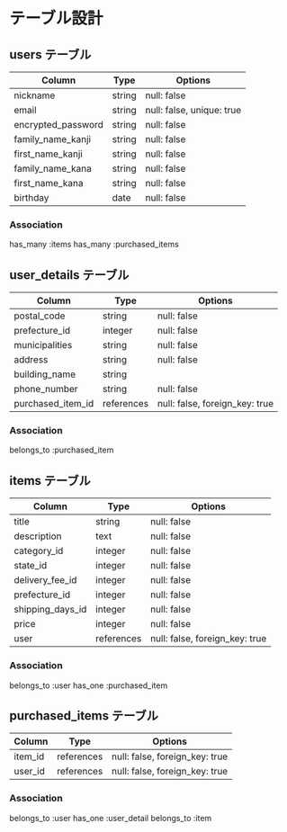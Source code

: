# テーブル設計

##  users テーブル
| Column              | Type       | Options                    |
| ------------------- | ---------- | -------------------------- |
| nickname            | string     | null: false                |
| email               | string     | null: false, unique: true  |
| encrypted_password  | string     | null: false                |
| family_name_kanji   | string     | null: false                |
| first_name_kanji    | string     | null: false                |
| family_name_kana    | string     | null: false                |
| first_name_kana     | string     | null: false                |
| birthday            | date       | null: false                |

### Association
has_many :items
has_many :purchased_items


##  user_details テーブル
| Column             | Type       | Options                        |
| ------------------ | ---------- | ------------------------------ |
| postal_code        | string     | null: false                    |
| prefecture_id      | integer    | null: false                    |
| municipalities     | string     | null: false                    |
| address            | string     | null: false                    |
| building_name      | string     |                                |
| phone_number       | string     | null: false                    |
| purchased_item_id  | references | null: false, foreign_key: true |


### Association
belongs_to :purchased_item


## items テーブル
| Column           | Type         | Options                        |
| ---------------- | ------------ | ------------------------------ |  
| title            | string       | null: false                    |
| description      | text         | null: false                    |
| category_id      | integer      | null: false                    |
| state_id         | integer      | null: false                    |
| delivery_fee_id  | integer      | null: false                    |
| prefecture_id    | integer      | null: false                    |
| shipping_days_id | integer      | null: false                    |
| price            | integer      | null: false                    |
| user             | references   | null: false, foreign_key: true |


### Association
belongs_to :user
has_one :purchased_item


## purchased_items テーブル
| Column    | Type         | Options                        |
| --------- | ----------   | ------------------------------ |
| item_id   | references   | null: false, foreign_key: true |
| user_id   | references   | null: false, foreign_key: true |


### Association
belongs_to :user
has_one :user_detail
belongs_to :item

